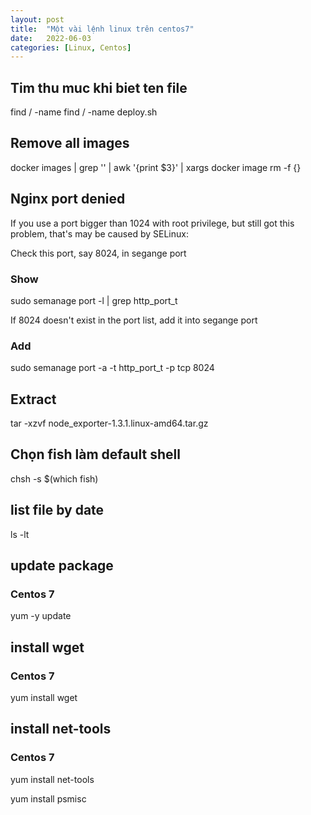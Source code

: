 ```yaml
---
layout: post
title:  "Một vài lệnh linux trên centos7"
date:   2022-06-03
categories: [Linux, Centos]
---
```

## Tim thu muc khi biet ten file
find / -name <ten-file>
find / -name deploy.sh
## Remove all <none> images
docker images  | grep '<none>' | awk '{print $3}' | xargs  docker image rm -f {}
## Nginx port denied
If you use a port bigger than 1024 with root privilege, but still got this problem, that's may be caused by SELinux:

Check this port, say 8024, in segange port
### Show
sudo semanage port -l | grep http_port_t

If 8024 doesn't exist in the port list, add it into segange port
### Add
sudo semanage port -a -t http_port_t  -p tcp 8024

## Extract
tar -xzvf node_exporter-1.3.1.linux-amd64.tar.gz

## Chọn fish làm default shell
chsh -s $(which fish)

## list file by date
ls -lt

## update package
### Centos 7
yum -y update 

## install wget
### Centos 7
yum install wget

## install net-tools
### Centos 7
yum install net-tools

yum install psmisc